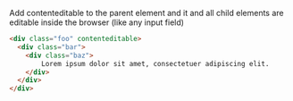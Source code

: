 Add contenteditable to the parent element and it and all child elements are editable inside the browser (like any input field)

```html
<div class="foo" contenteditable>
  <div class="bar">
    <div class="baz">
		Lorem ipsum dolor sit amet, consectetuer adipiscing elit.
    </div>
  </div>
</div>
```